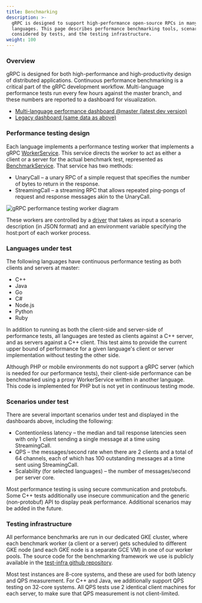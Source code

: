 ```yaml
---
title: Benchmarking
description: >-
  gRPC is designed to support high-performance open-source RPCs in many
  languages. This page describes performance benchmarking tools, scenarios
  considered by tests, and the testing infrastructure.
weight: 100
---
```


### Overview

gRPC is designed for both high-performance and high-productivity design of
distributed applications. Continuous performance benchmarking is a critical part
of the gRPC development workflow. Multi-language performance tests run every few
hours against the master branch, and these numbers are reported to a dashboard
for visualization.

- [Multi-language performance dashboard @master (latest dev version)](https://grafana-dot-grpc-testing.appspot.com/)
- [Legacy dashboard (same data as above)](https://performance-dot-grpc-testing.appspot.com/explore?dashboard=5180705743044608)

### Performance testing design

Each language implements a performance testing worker that implements a gRPC
[WorkerService](https://github.com/grpc/grpc/blob/master/src/proto/grpc/testing/worker_service.proto).
This service directs the worker to act as either a client or a server for the
actual benchmark test, represented as
[BenchmarkService](https://github.com/grpc/grpc/blob/master/src/proto/grpc/testing/benchmark_service.proto).
That service has two methods:

- UnaryCall – a unary RPC of a simple request that specifies the number of bytes
  to return in the response.
- StreamingCall – a streaming RPC that allows repeated ping-pongs of request and
  response messages akin to the UnaryCall.

![gRPC performance testing worker diagram](/img/testing_framework.png)

These workers are controlled by a
[driver](https://github.com/grpc/grpc/blob/master/test/cpp/qps/qps_json_driver.cc)
that takes as input a scenario description (in JSON format) and an environment
variable specifying the host:port of each worker process.

### Languages under test

The following languages have continuous performance testing as both clients and
servers at master:

- C++
- Java
- Go
- C#
- Node.js
- Python
- Ruby

In addition to running as both the client-side and server-side of performance
tests, all languages are tested as clients against a C++ server, and as servers
against a C++ client. This test aims to provide the current upper bound of
performance for a given language's client or server implementation without
testing the other side.

Although PHP or mobile environments do not support a gRPC server (which is
needed for our performance tests), their client-side performance can be
benchmarked using a proxy WorkerService written in another language. This code
is implemented for PHP but is not yet in continuous testing mode.

### Scenarios under test

There are several important scenarios under test and displayed in the dashboards
above, including the following:

- Contentionless latency – the median and tail response latencies seen with only
  1 client sending a single message at a time using StreamingCall.
- QPS – the messages/second rate when there are 2 clients and a total of 64
  channels, each of which has 100 outstanding messages at a time sent using
  StreamingCall.
- Scalability (for selected languages) – the number of messages/second per
  server core.

Most performance testing is using secure communication and protobufs. Some C++
tests additionally use insecure communication and the generic (non-protobuf) API
to display peak performance. Additional scenarios may be added in the future.

### Testing infrastructure

All performance benchmarks are run in our dedicated GKE cluster, where each
benchmark worker (a client or a server) gets scheduled to different GKE node
(and each GKE node is a separate GCE VM) in one of our worker pools. The source
code for the benchmarking framework we use is publicly available in the
[test-infra github repository](https://github.com/grpc/test-infra).

Most test instances are 8-core systems, and these are used for both latency and
QPS measurement. For C++ and Java, we additionally support QPS testing on
32-core systems. All QPS tests use 2 identical client machines for each server,
to make sure that QPS measurement is not client-limited.
